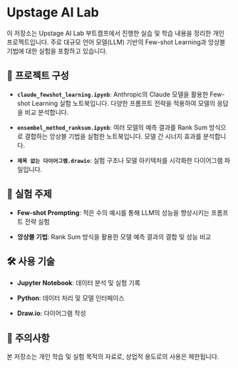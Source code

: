 
# Upstage AI Lab

이 저장소는 Upstage AI Lab 부트캠프에서 진행한 실습 및 학습 내용을 정리한 개인 프로젝트입니다. 주로 대규모 언어 모델(LLM) 기반의 Few-shot Learning과 앙상블 기법에 대한 실험을 포함하고 있습니다.

## 📁 프로젝트 구성

* **`claude_fewshot_learning.ipynb`**: Anthropic의 Claude 모델을 활용한 Few-shot Learning 실험 노트북입니다. 다양한 프롬프트 전략을 적용하여 모델의 응답을 비교 분석합니다.

* **`ensembel_method_ranksum.ipynb`**: 여러 모델의 예측 결과를 Rank Sum 방식으로 결합하는 앙상블 기법을 실험한 노트북입니다. 모델 간 시너지 효과를 분석합니다.

* **`제목 없는 다이어그램.drawio`**: 실험 구조나 모델 아키텍처를 시각화한 다이어그램 파일입니다.

## 🧪 실험 주제

* **Few-shot Prompting**: 적은 수의 예시를 통해 LLM의 성능을 향상시키는 프롬프트 전략 실험

* **앙상블 기법**: Rank Sum 방식을 활용한 모델 예측 결과의 결합 및 성능 비교

## 🛠️ 사용 기술

* **Jupyter Notebook**: 데이터 분석 및 실험 기록

* **Python**: 데이터 처리 및 모델 인터페이스

* **Draw\.io**: 다이어그램 작성

## 📌 주의사항

본 저장소는 개인 학습 및 실험 목적의 자료로, 상업적 용도로의 사용은 제한됩니다.

